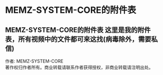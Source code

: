 # MEMZ-SYSTEM-CORE的附件表

MEMZ-SYSTEM-CORE的附件表
这里是我的附件表，所有视频中的文件都可来这找(病毒除外，需要私信)
---

作者: MEMZ-SYSTEM-CORE  
著作权归作者所有。商业转载请联系作者获得授权，非商业转载请注明出处。